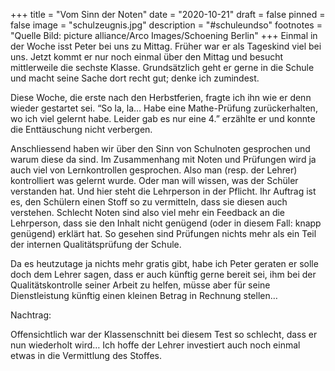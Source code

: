 +++
title = "Vom Sinn der Noten"
date = "2020-10-21"
draft = false
pinned = false
image = "schulzeugnis.jpg"
description = "#schuleundso"
footnotes = "Quelle Bild: picture alliance/Arco Images/Schoening Berlin"
+++
Einmal in der Woche isst Peter bei uns zu Mittag. Früher war er als Tageskind viel bei uns. Jetzt kommt er nur noch einmal über den Mittag und besucht mittlerweile die sechste Klasse. Grundsätzlich geht er gerne in die Schule und macht seine Sache dort recht gut; denke ich zumindest. 

Diese Woche, die erste nach den Herbstferien, fragte ich ihn wie er denn wieder gestartet sei. “So la, la… Habe eine Mathe-Prüfung zurückerhalten, wo ich viel gelernt habe. Leider gab es nur eine 4.” erzählte er und konnte die Enttäuschung nicht verbergen. 

Anschliessend haben wir über den Sinn von Schulnoten gesprochen und warum diese da sind. Im Zusammenhang mit Noten und Prüfungen wird ja auch viel von Lernkontrollen gesprochen. Also man (resp. der Lehrer) kontrolliert was gelernt wurde. Oder man will wissen, was der Schüler verstanden hat. Und hier steht die Lehrperson in der Pflicht. Ihr Auftrag ist es, den Schülern einen Stoff so zu vermitteln, dass sie diesen auch verstehen. Schlecht Noten sind also viel mehr ein Feedback an die Lehrperson, dass sie den Inhalt nicht genügend (oder in diesem Fall: knapp genügend) erklärt hat. So gesehen sind Prüfungen nichts mehr als ein Teil der internen Qualitätsprüfung der Schule. 

Da es heutzutage ja nichts mehr gratis gibt, habe ich Peter geraten er solle doch dem Lehrer sagen, dass er auch künftig gerne bereit sei, ihm bei der Qualitätskontrolle seiner Arbeit zu helfen, müsse aber für seine Dienstleistung künftig einen kleinen Betrag in Rechnung stellen…



Nachtrag:

Offensichtlich war der Klassenschnitt bei diesem Test so schlecht, dass er nun wiederholt wird… Ich hoffe der Lehrer investiert auch noch einmal etwas in die Vermittlung des Stoffes.